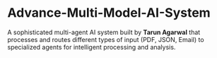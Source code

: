# Advance-Multi-Model-AI-System
A sophisticated multi-agent AI system built by **Tarun Agarwal** that processes and routes different types of input (PDF, JSON, Email) to specialized agents for intelligent processing and analysis.
